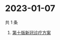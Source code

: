 # 2023-01-07

共 1 条

<!-- BEGIN ZHIHUSEARCH -->
<!-- 最后更新时间 Sat Jan 07 2023 04:10:05 GMT+0800 (China Standard Time) -->
1. [第十版新冠诊疗方案](https://www.zhihu.com/search?q=第十版新冠诊疗方案)
<!-- END ZHIHUSEARCH -->
